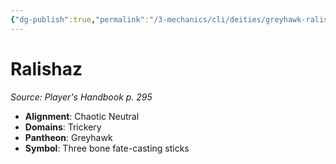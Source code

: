 ```yaml
---
{"dg-publish":true,"permalink":"/3-mechanics/cli/deities/greyhawk-ralishaz/","tags":["ttrpg-cli/compendium/src/5e/phb","ttrpg-cli/deity/greyhawk","ttrpg-cli/domain/trickery"],"noteIcon":""}
---
```


# Ralishaz
*Source: Player's Handbook p. 295* 

- **Alignment**: Chaotic Neutral
- **Domains**: Trickery
- **Pantheon**: Greyhawk
- **Symbol**: Three bone fate-casting sticks